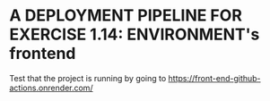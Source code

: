 # A DEPLOYMENT PIPELINE FOR EXERCISE 1.14: ENVIRONMENT's frontend

Test that the project is running by going to <https://front-end-github-actions.onrender.com/>
 
